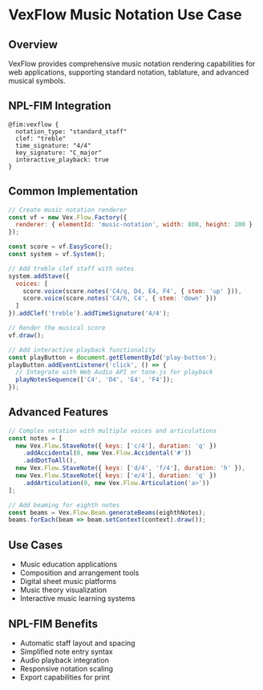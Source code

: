 # VexFlow Music Notation Use Case

## Overview
VexFlow provides comprehensive music notation rendering capabilities for web applications, supporting standard notation, tablature, and advanced musical symbols.

## NPL-FIM Integration
```npl
@fim:vexflow {
  notation_type: "standard_staff"
  clef: "treble"
  time_signature: "4/4"
  key_signature: "C_major"
  interactive_playback: true
}
```

## Common Implementation
```javascript
// Create music notation renderer
const vf = new Vex.Flow.Factory({
  renderer: { elementId: 'music-notation', width: 800, height: 200 }
});

const score = vf.EasyScore();
const system = vf.System();

// Add treble clef staff with notes
system.addStave({
  voices: [
    score.voice(score.notes('C4/q, D4, E4, F4', { stem: 'up' })),
    score.voice(score.notes('C4/h, C4', { stem: 'down' }))
  ]
}).addClef('treble').addTimeSignature('4/4');

// Render the musical score
vf.draw();

// Add interactive playback functionality
const playButton = document.getElementById('play-button');
playButton.addEventListener('click', () => {
  // Integrate with Web Audio API or tone.js for playback
  playNotesSequence(['C4', 'D4', 'E4', 'F4']);
});
```

## Advanced Features
```javascript
// Complex notation with multiple voices and articulations
const notes = [
  new Vex.Flow.StaveNote({ keys: ['c/4'], duration: 'q' })
    .addAccidental(0, new Vex.Flow.Accidental('#'))
    .addDotToAll(),
  new Vex.Flow.StaveNote({ keys: ['d/4', 'f/4'], duration: 'h' }),
  new Vex.Flow.StaveNote({ keys: ['e/4'], duration: 'q' })
    .addArticulation(0, new Vex.Flow.Articulation('a>'))
];

// Add beaming for eighth notes
const beams = Vex.Flow.Beam.generateBeams(eighthNotes);
beams.forEach(beam => beam.setContext(context).draw());
```

## Use Cases
- Music education applications
- Composition and arrangement tools
- Digital sheet music platforms
- Music theory visualization
- Interactive music learning systems

## NPL-FIM Benefits
- Automatic staff layout and spacing
- Simplified note entry syntax
- Audio playback integration
- Responsive notation scaling
- Export capabilities for print